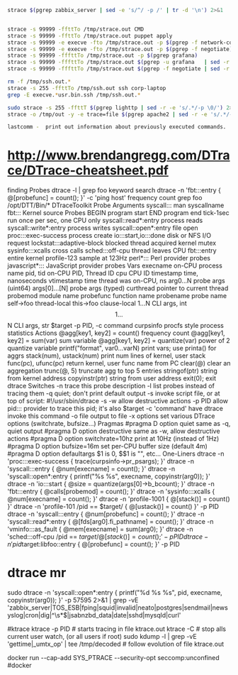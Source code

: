 ```sh
strace $(pgrep zabbix_server | sed -e 's/^/ -p /' | tr -d '\n') 2>&1


strace -s 99999 -ffttTo /tmp/strace.out CMD
strace -s 99999 -ffttTo /tmp/strace.out puppet apply                                   --modulepath=/puppet-envs/modules --config /workdir/shared/puppet.conf -e ""
strace -s 99999 -e execve -fto /tmp/strace.out -p $(pgrep -f network-config-tui.sh)
strace -s 99999 -e execve -fto /tmp/strace.out -p $(pgrep -f negotiate)
strace -s 99999 -fffttTo /tmp/strace.out -p $(pgrep grafana)
strace -s 99999 -fffttTo /tmp/strace.out $(pgrep -u grafana   | sed -r -e 's/.*/-p \0/')
strace -s 99999 -fffttTo /tmp/strace.out $(pgrep -f negotiate | sed -r -e 's/.*/-p \0/')

rm -f /tmp/ssh.out.* 
strace -s 255 -ffttTo /tmp/ssh.out ssh corp-laptop
grep -E execve.*usr.bin.ssh /tmp/ssh.out.*

sudo strace -s 255 -ffttT $(pgrep lighttp | sed -r -e 's/.*/-p \0/') 2>&1 | grep zabbixweb
strace -o /tmp/out -y -e trace=file $(pgrep apache2 | sed -r -e 's/.*/-p \0/')

lastcomm -  print out information about previously executed commands.
```

# http://www.brendangregg.com/DTrace/DTrace-cheatsheet.pdf
finding Probes
dtrace -l | grep foo keyword search
dtrace -n 'fbt:::entry { @[probefunc] = count(); }' -c 'ping host'
frequency count
grep foo /opt/DTT/Bin/* DTraceToolkit
Probe Arguments
syscall::: man syscallname
fbt::: Kernel source
Probes
BEGIN program start
END program end
tick-1sec run once per sec, one CPU only
syscall::read*:entry process reads
syscall::write*:entry process writes
syscall::open*:entry file open
proc:::exec-success process create
io:::start,io:::done disk or NFS I/O request
lockstat:::adaptive-block blocked thread acquired kernel mutex
sysinfo:::xcalls cross calls
sched:::off-cpu thread leaves CPU
fbt:::entry entire kernel
profile-123 sample at 123Hz
perl*::: Perl provider probes
javascript*::: JavaScript provider probes
Vars
execname on-CPU process name
pid, tid on-CPU PID, Thread ID
cpu CPU ID
timestamp time, nanoseconds
vtimestamp time thread was on-CPU, ns
arg0...N probe args (uint64)
args[0]...[N] probe args (typed)
curthread pointer to current thread
probemod module name
probefunc function name
probename probe name
self->foo thread-local
this->foo clause-local
$1...$N CLI args, int
$$1...$$N CLI args, str
$target -p PID, -c command
curpsinfo procfs style process statistics
Actions
@agg[key1, key2] = count() frequency count
@agg[key1, key2] = sum(var) sum variable
@agg[key1, key2] = quantize(var) power of 2 quantize variable
printf("format", var0...varN) print vars; use printa() for aggrs
stack(num), ustack(num) print num lines of kernel, user stack
func(pc), ufunc(pc) return kernel, user func name from PC
clear(@) clear an aggregation
trunc(@, 5) truncate agg to top 5 entries
stringof(ptr) string from kernel address
copyinstr(ptr) string from user address
exit(0); exit dtrace
Switches
-n trace this probe description
-l list probes instead of tracing them
-q quiet; don't print default output
-s <file> invoke script file, or at top of script: #!/usr/sbin/dtrace -s
-w allow destructive actions
-p PID allow pid::: provider to trace this pid; it's also $target
-c 'command' have dtrace invoke this command
-o file output to file
-x options set various DTrace options (switchrate, bufsize…)
Pragmas
#pragma D option quiet same as -q, quiet output
#pragma D option destructive same as -w, allow destructive actions
#pragma D option switchrate=10hz print at 10Hz (instead of 1Hz)
#pragma D option bufsize=16m set per-CPU buffer size (default 4m)
#pragma D option defaultargs $1 is 0, $$1 is "", etc…
One-Liners
dtrace -n 'proc:::exec-success { trace(curpsinfo->pr_psargs); }'
dtrace -n 'syscall:::entry { @num[execname] = count(); }'
dtrace -n 'syscall::open*:entry { printf("%s %s", execname, copyinstr(arg0)); }'
dtrace -n 'io:::start { @size = quantize(args[0]->b_bcount); }'
dtrace -n 'fbt:::entry { @calls[probemod] = count(); }'
dtrace -n 'sysinfo:::xcalls { @num[execname] = count(); }'
dtrace -n 'profile-1001 { @[stack()] = count() }'
dtrace -n 'profile-101 /pid == $target/ { @[ustack()] = count() }' -p PID
dtrace -n 'syscall:::entry { @num[probefunc] = count(); }'
dtrace -n 'syscall::read*:entry { @[fds[arg0].fi_pathname] = count(); }'
dtrace -n 'vminfo:::as_fault { @mem[execname] = sum(arg0); }'
dtrace -n 'sched:::off-cpu /pid == $target/ { @[stack()] = count(); }' -p PID
dtrace -n 'pid$target:libfoo::entry { @[probefunc] = count(); }' -p PID

# dtrace mr
sudo dtrace -n 'syscall::open*:entry { printf("%d %s %s", pid, execname, copyinstr(arg0)); }' -p 57595 2>&1  | grep -vE 'zabbix_server|TOS_ESB|fping|squid|invalid|neato|postgres|sendmail|newsyslog|cron|dig|^\s*$|jsabnzbd_data|date|sshd|mysqld|curl'

#ktrace
ktrace -p PID # starts tracing in file ktrace.out
ktrace -C # stop alls current user watch, (or all users if root)
sudo kdump -l  | grep -vE 'gettime|_umtx_op' | tee /tmp/decoded # follow evolution of file ktrace.out


docker run --cap-add SYS_PTRACE --security-opt seccomp:unconfined #docker
